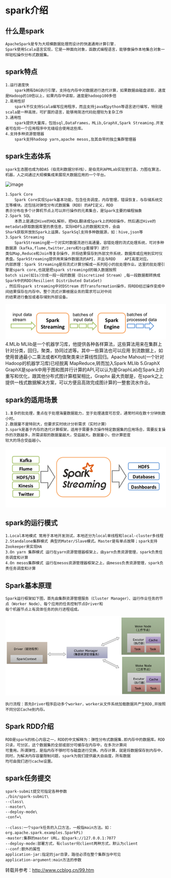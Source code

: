 # spark介绍

## 什么是spark
	ApacheSpark是专为大规模数据处理而设计的快速通用计算引擎.
	Spark使用Scala语言实现，它是一种面向对象，函数式编程语言，能够像操作本地集合对象一样轻松操作分布式数据集。
## spark特点
	1.运行速度快
		spark拥有DAG执行引擎，支持在内存中对数据进行迭代计算，如果数据由磁盘读取，速度是Hadoop的10倍以上，如果内存中读取，速度是hadoop100多倍
	2.易用性好
		spark不仅支持Scala编写应用程序，而且支持java和python等语言进行编写，特别是scala是一种高效，可扩展的语言，能够用简洁代码处理较为复杂工作
	3.通用性
		spark提供大量库，包括sql,DataFrames，MLib,GraphX,Spark Streaming.开发者可在同一个应用程序中无缝组合使用这些库。
	4.支持多种资源管理器
		spark支持hadoop yarn,apache mesos,及其自带的独立集群管理器
	
## spark生态体系
	spark生态圈也成为BDAS（伯克利数据分析栈），是伯克利APMLab实验室打造，力图在算法，机器，人之间通过大规模集成来展现大数据应用的一个平台。
	
![image](https://github.com/williamzhang11/fastBigData/blob/master/src/main/java/com/xiu/fastBigData/sparkinfo/image/union.jpg)

	1.Spark Core
		Spark Core实现Spark基本功能，包含任务调度，内存管理，错误恢复，与存储系统交互等模块。还包括对弹性分布式数据集（RDD）的API定义，RDD
	表示分布在多个计算机节点上可以并行操作的元素集合，是Spark主要的编程抽象
	2.Spark SQL
		本质上是通过Hive的HQL解析，把HQL翻译成Spark上的RDD操作，然后通过Hive的metadata获取数据库里的表信息，实际HDFS上的数据和文件，会由
	Shark获取并放到Spark上运算。SparkSql支持多种数据源，如：hive,json等
	3.Spark Streaming
		SparkStreaming是一个对实时数据流进行高通量，容错处理的流式处理系统，可对多种数据源（kafka,flume,twitter,zero和tcp套接字）进行
	类似Map,Reduce和Join等复杂操作，并将结果保存到外部文件系统，数据库或应用到实时仪表盘。SparkStreaming提供用来操作数据流的API，并且与RDD 	API高度对应。
	内部原理：Spark Streaming是将流式计算分解成一系列短小的批处理作业。这里的批处理引擎是spark core,也就是把spark streamingd的输入数据按照
	batch size(如1s)分成一段一段的数据（Discretized Stream）,每一段数据都转换成Spark中的RDD(Resilient Distributed DataSet)
	，然后将spark streaming中对DStream 的Transformation操作，将RDD经过操作变成中间结果保存在内存中。整个流式计算根据业务的需求可以对中间
	的结果进行叠加或者存储到外部设备。
		
![image](https://github.com/williamzhang11/fastBigData/blob/master/src/main/java/com/xiu/fastBigData/sparkinfo/image/sparkstream.jpg)
	4.MLib
	MLlib是一个机器学习库，他提供各种各样算法，这些算法用来在集群上针对分类，回归，聚类，协同过滤等。其中一些算法也可以应用
	到流数据上，如使用普通最小二乘法或者K均值聚类来计算线性回归。Apache Mahout(一个针对Hadoop的机器学习库)已经脱离
	MapReduce,转而加入Spark MLlib
	5.GraphX
		GraphX是spark中用于图和图并行计算的API,可以认为是GraphLab在Spark上的重写和优化，跟其他分布式图计算框架相比，Graphx
		最大贡献是，在spark之上提供一栈式数据解决方案，可以方便且高效完成图计算的一整套流水作业。

## spark的适用场景
	1.复杂的批处理，重点在于处理海量数据能力，至于处理速度可忍受，通常时间在数十分钟到数小时。
	2.数据量不是特别大，但要求实时统计分析需求（实时计算）
	3.spark是基于内存的迭代计算框架，适用于需要多次操作特定数据集的应用场合，需要反复操作的次数越多，所需读取的数据量越大，受益越大。数据量小，但计算密度
	较大的场合受益越小。
![image](https://github.com/williamzhang11/fastBigData/blob/master/src/main/java/com/xiu/fastBigData/sparkinfo/image/streaming-arch.jpg)
## spark的运行模式
	1.Local本地模式 常用于本地开发测试，本地还分为local单线程和local-cluster多线程
	2.Standalone集群模式 典型的Mater/Slave模式。Master是有单点故障；spark支持Zookeeper来实现HA
	3.On yarn 集群模式 运行在yarn资源管理器框架上，由yarn负责资源管理，spark负责任务调度和计算
	4.On mesos集群模式 运行在mesos资源管理器框架之上，由mesos负责资源管理，spark负责任务调度和计算
## Spark基本原理
	Spark运行框架如下图，首先由集群资源管理服务（Cluster Manager）、运行作业任务的节点（Worker Node）、每个应用的任务控制节点Driver和
	每个机器节点上有具体任务的执行进程组成。
![image](https://github.com/williamzhang11/fastBigData/blob/master/src/main/java/com/xiu/fastBigData/sparkinfo/image/sparkexec.jpg)

	执行流程：首先Driver程序启动多个worker，worker从文件系统加载数据并产生RDD,并按照不同分区Cache到内存。
	
	
## Spark RDD介绍
	RDD是spark的核心内容之一，RDD的中文解释为：弹性分布式数据集.即内存中的数据库。RDD只读，可分区，这个数据集的全部或部分可缓存在内存中，在多次计算间
	可重用。所谓弹性，是指内存不够时可与磁盘进行交换。内存计算，就是将数据保存到内存中，同时，为解决内存容量限制问题，spark为我们提供最大自由度，所有数据
	均可由我们进行cache设置。
	
## spark任务提交
	spark-submit提交可指定各种参数
	./bin/spark-submit\
	--class\
	--master\
	--deploy-mode\
	-conf=\
	
	--class:一个spark任务的入口方法，一般指main方法。如：org.apache.spark.examples.SparkPi)
	-master:集群的master URL。如spark://127.0.0.1:7077
	--deploy-mode:部署方式，有cluster何client两种方式，默认为client
	--conf:额外的属性
	application-jar:指定的jar目录，路径必须在整个集群当中可见
	application-argument:main方法的参数
	












转载并参考：http://www.ccblog.cn/99.htm